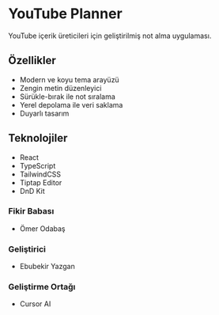 # YouTube Planner

YouTube içerik üreticileri için geliştirilmiş not alma uygulaması.

## Özellikler

- Modern ve koyu tema arayüzü
- Zengin metin düzenleyici
- Sürükle-bırak ile not sıralama
- Yerel depolama ile veri saklama
- Duyarlı tasarım

## Teknolojiler

- React
- TypeScript
- TailwindCSS
- Tiptap Editor
- DnD Kit


### Fikir Babası
- Ömer Odabaş

### Geliştirici
- Ebubekir Yazgan

### Geliştirme Ortağı
- Cursor AI
